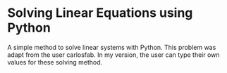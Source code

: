 # Solving Linear Equations using Python

A simple method to solve linear systems with Python. 
This problem was adapt from the user carlosfab. 
In my version, the user can type their own values for these solving method.

